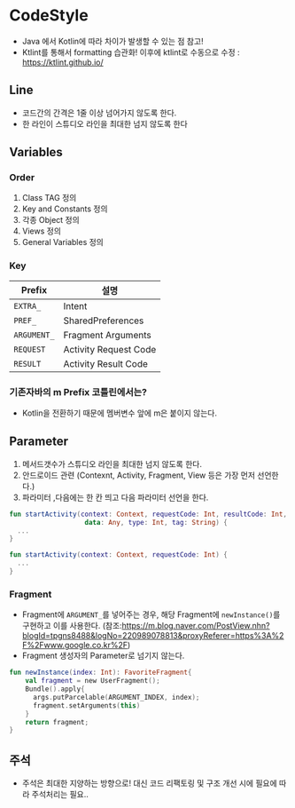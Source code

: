 # CodeStyle 
- Java 에서 Kotlin에 따라 차이가 발생할 수 있는 점 참고! 
- Ktlint를 통해서 formatting 습관화! 이후에 ktlint로 수동으로 수정 : https://ktlint.github.io/

## Line
- 코드간의 간격은 1줄 이상 넘어가지 않도록 한다.
- 한 라인이 스튜디오 라인을 최대한 넘지 않도록 한다

## Variables 
### Order
1. Class TAG 정의
2. Key and Constants 정의
3. 각종 Object 정의 
4. Views 정의
5. General Variables 정의

### Key 
| Prefix | 설명 |
| ------------- | ------------- |
| `EXTRA_` | Intent |
| `PREF_` | SharedPreferences |
| `ARGUMENT_` | Fragment Arguments |
| `REQUEST` | Activity Request Code |
| `RESULT` | Activity Result Code 

### 기존자바의 m Prefix 코틀린에서는?
- Kotlin을 전환하기 때문에 멤버변수 앞에 m은 붙이지 않는다. 

## Parameter
1. 메서드갯수가 스튜디오 라인을 최대한 넘지 않도록 한다.
2. 안드로이드 관련 (Contexnt, Activity, Fragment, View 등은 가장 먼저 선언한다.)
3. 파라미터 ,다음에는 한 칸 띄고 다음 파라미터 선언을 한다.

```kotlin (1번, 2번, 3번 포함)
fun startActivity(context: Context, requestCode: Int, resultCode: Int,
                   data: Any, type: Int, tag: String) {  
  ...  
}
```

```kotlin (2번, 3번 포함)
fun startActivity(context: Context, requestCode: Int) {  
  ...  
}
```

### Fragment 
- Fragment에 `ARGUMENT_`를 넣어주는 경우, 해당 Fragment에 `newInstance()`를 구현하고 이를 사용한다.
(참조:https://m.blog.naver.com/PostView.nhn?blogId=tpgns8488&logNo=220989078813&proxyReferer=https%3A%2F%2Fwww.google.co.kr%2F)
- Fragment 생성자의 Parameter로 넘기지 않는다.
```kotlin
fun newInstance(index: Int): FavoriteFragment{
	val fragment = new UserFragment();
	Bundle().apply{
  	  args.putParcelable(ARGUMENT_INDEX, index);
	  fragment.setArguments(this)
 	}
	return fragment;
}
```

## 주석
- 주석은 최대한 지양하는 방향으로! 대신 코드 리팩토링 및 구조 개선 시에 필요에 따라 주석처리는 필요..
